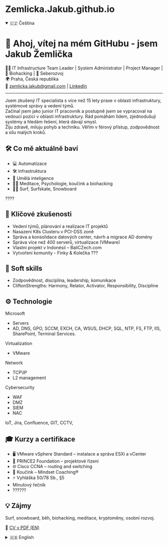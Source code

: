 # Zemlicka.Jakub.github.io
<!-- Toggle language with HTML comments -->
<!-- Set language: 'cz' or 'en' -->
<!-- lang: cz -->

<details open>
<summary>🇨🇿 Čeština</summary>

# 👋 Ahoj, vítej na mém GitHubu - jsem Jakub Žemlička

👨‍💻 IT Infrastructure Team Leader | System Administrator | Project Manager | 🌱 Biohacking | 🧠 Seberozvoj  
🌍 Praha, Česká republika  
📧 zemlicka.jakub@gmail.com | [LinkedIn](https://www.linkedin.com/in/%C5%BEemli%C4%8Dka-jakub/)

---

Jsem zkušený IT specialista s více než 15 lety praxe v oblasti infrastruktury, systémové správy a vedení týmů.  
Začínal jsem jako junior IT pracovník a postupně jsem se vypracoval na vedoucí pozici v oblasti infrastruktury.
Rád pomáhám lidem, zjednodušuji systémy a hledám řešení, která dávají smysl.  
Žiju zdravě, miluju pohyb a techniku. Věřím v férový přístup, zodpovědnost a sílu malých kroků.


## 🛠 Co mě aktuálně baví

- 💻 Automatizace
- 🛠️ Infrastruktura
- 🤖 Umělá inteligence
- 🧘‍♂️ Meditace, Psychologie, koučink a biohacking
- 🏄‍♂️ Surf, Surfskate, Snowboard

????
## 💼 Klíčové zkušenosti

- Vedení týmů, plánování a realizace IT projektů
- Nasazení K8s Clusteru v PCI-DSS zoně
- Správa a konsolidace datových center, návrh a migrace AD domény
- Správa více než 400 serverů, virtualizace (VMware)
- Vlastní projekt v Indonésii – BaliCZech.com
- Vytvoření komunity - Finky & Kolečka
???

## 🧠 Soft skills

- Zodpovědnost, disciplína, leadership, komunikace
- CliftonStrengths: Harmony, Relator, Activator, Responsibility, Discipline

## ⚙️ Technologie

Microsoft 
- Servers
- AD, DNS, GPO, SCCM, EXCH, CA, WSUS, DHCP, SQL, NTP, FS, FTP, IIS, SharePoint, Terminal Services.


Virtualization
- VMware

Network
- TCP\IP
- L2 management

Cybersecurity
- WAF
- DMZ
- SIEM
- NAC

IoT, Jira, Confluence, GIT, CCTV,

## 🎓 Kurzy a certifikace

- 🖥️ VMware vSphere Standard – instalace a správa ESXi a vCenter
- 🧠 PRINCE2 Foundation – projektové řízení
- 🌐 Cisco CCNA – routing and switching
- 🧭 Koučink – Mindset Coaching®
- ⚡ Vyhláška 50/78 Sb., §5
- Minutový řečník
- ??????

## 💡 Zájmy

Surf, snowboard, běh, biohacking, meditace, kryptoměny, osobní rozvoj.


📎 [CV v PDF (EN)](https://...)

</details>

<details>
<summary>🇬🇧 English</summary>

# 👋 Hi, I'm Jakub Žemlička

👨‍💻 IT Infrastructure Team Leader • 🌱 Biohacking • 🧠 Personal growth  
🌍 Prague, Czech Republic | 📧 zemlicka.jakub@gmail.com | [LinkedIn](https://www.linkedin.com/in/%C5%BEemli%C4%8Dka-jakub)

---

I’m an experienced IT professional with over 15 years in infrastructure, systems, and team leadership.  
I started as a junior IT technician and worked my way up to lead IT infrastructure teams and manage large-scale projects.

I enjoy helping people, living a healthy life, staying active and embracing technology. I believe in meaningful work and fair business.

## 🛠 What I’m currently passionate about

- ⚙️ Automation and IT infrastructure
- 🧘‍♂️ Mindfulness and meditation
- 🏄‍♂️ Surfskate, wakesurf, snowboarding
- 📚 Psychology, coaching and biohacking

## 💼 Key Experience

- Leading IT teams (up to 8 people), managing complex projects and IT budgets
- Data center consolidation, AD domain redesign and migration
- Managing 400+ servers, virtual environments (VMware)
- Cybersecurity: WAF, DMZ, SIEM, NAC, SPAM filters
- Founder of BaliCZech.com tourism project in Indonesia

## 🧠 Soft skills

- Responsible, disciplined, communicative, natural leader  
- Typology: **ISFJ**  
- CliftonStrengths: Harmony, Relator, Activator, Responsibility, Discipline

## ⚙️ Technologies

AD, DNS, GPO, SCCM, EXCH, VMware, Cisco, Linux, SQL, IoT, Jira, GIT, CCTV, 4me Helpdesk...

## 💡 Interests

Surfing, snowboarding, running, motorcycle riding, biohacking, meditation, cryptocurrencies, personal growth.

> “I enjoy leading people, simplifying systems, and building meaningful solutions.”  
> I believe in fair leadership, responsibility and the power of small steps.

📎 [Download CV (PDF)](https://...)

</details>

